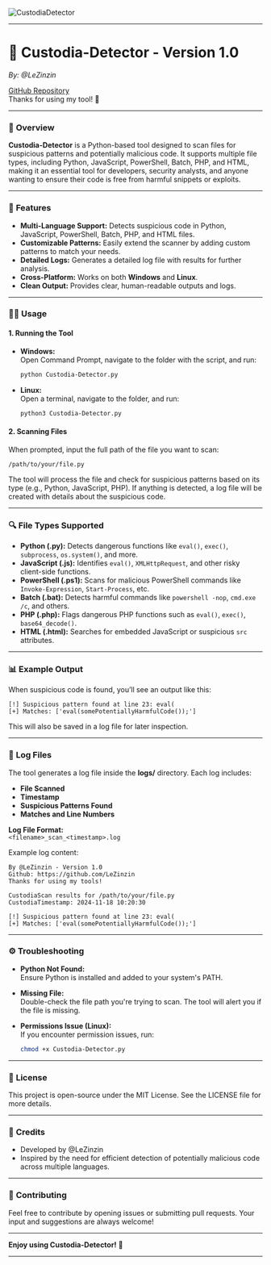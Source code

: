 ![CustodiaDetector](https://github.com/user-attachments/assets/81d516fd-21ca-4e6b-8212-b44c86244b76)


---


# 🌟 **Custodia-Detector - Version 1.0**  
*By: @LeZinzin*  

[GitHub Repository](https://github.com/LeZinzin)  
Thanks for using my tool! 🙌

---

### 📌 **Overview**  
**Custodia-Detector** is a Python-based tool designed to scan files for suspicious patterns and potentially malicious code. It supports multiple file types, including Python, JavaScript, PowerShell, Batch, PHP, and HTML, making it an essential tool for developers, security analysts, and anyone wanting to ensure their code is free from harmful snippets or exploits.

---

### 🚀 **Features**  
- **Multi-Language Support:** Detects suspicious code in Python, JavaScript, PowerShell, Batch, PHP, and HTML files.
- **Customizable Patterns:** Easily extend the scanner by adding custom patterns to match your needs.
- **Detailed Logs:** Generates a detailed log file with results for further analysis.
- **Cross-Platform:** Works on both **Windows** and **Linux**.
- **Clean Output:** Provides clear, human-readable outputs and logs.

---

### 🧑‍💻 **Usage**

#### 1. **Running the Tool**
- **Windows:**  
  Open Command Prompt, navigate to the folder with the script, and run:
  ```bash
  python Custodia-Detector.py
  ```

- **Linux:**  
  Open a terminal, navigate to the folder, and run:
  ```bash
  python3 Custodia-Detector.py
  ```

#### 2. **Scanning Files**  
When prompted, input the full path of the file you want to scan:
```plaintext
/path/to/your/file.py
```

The tool will process the file and check for suspicious patterns based on its type (e.g., Python, JavaScript, PHP). If anything is detected, a log file will be created with details about the suspicious code.

---

### 🔍 **File Types Supported**

- **Python (.py):** Detects dangerous functions like `eval()`, `exec()`, `subprocess`, `os.system()`, and more.
- **JavaScript (.js):** Identifies `eval()`, `XMLHttpRequest`, and other risky client-side functions.
- **PowerShell (.ps1):** Scans for malicious PowerShell commands like `Invoke-Expression`, `Start-Process`, etc.
- **Batch (.bat):** Detects harmful commands like `powershell -nop`, `cmd.exe /c`, and others.
- **PHP (.php):** Flags dangerous PHP functions such as `eval()`, `exec()`, `base64_decode()`.
- **HTML (.html):** Searches for embedded JavaScript or suspicious `src` attributes.

---

### 📊 **Example Output**

When suspicious code is found, you’ll see an output like this:

```plaintext
[!] Suspicious pattern found at line 23: eval(
[+] Matches: ['eval(somePotentiallyHarmfulCode());']
```

This will also be saved in a log file for later inspection.

---

### 📝 **Log Files**

The tool generates a log file inside the **logs/** directory. Each log includes:
- **File Scanned**  
- **Timestamp**  
- **Suspicious Patterns Found**  
- **Matches and Line Numbers**

**Log File Format:**  
`<filename>_scan_<timestamp>.log`

Example log content:

```plaintext
By @LeZinzin - Version 1.0  
Github: https://github.com/LeZinzin  
Thanks for using my tools!

CustodiaScan results for /path/to/your/file.py  
CustodiaTimestamp: 2024-11-18 10:20:30

[!] Suspicious pattern found at line 23: eval(
[+] Matches: ['eval(somePotentiallyHarmfulCode());']
```

---

### ⚙️ **Troubleshooting**

- **Python Not Found:**  
  Ensure Python is installed and added to your system's PATH.
  
- **Missing File:**  
  Double-check the file path you're trying to scan. The tool will alert you if the file is missing.

- **Permissions Issue (Linux):**  
  If you encounter permission issues, run:
  ```bash
  chmod +x Custodia-Detector.py
  ```

---

### 📑 **License**  
This project is open-source under the MIT License. See the LICENSE file for more details.

---

### 🙏 **Credits**  
- Developed by @LeZinzin  
- Inspired by the need for efficient detection of potentially malicious code across multiple languages.

---

### 💬 **Contributing**  
Feel free to contribute by opening issues or submitting pull requests. Your input and suggestions are always welcome!  

---

**Enjoy using Custodia-Detector!** 🎉

---
